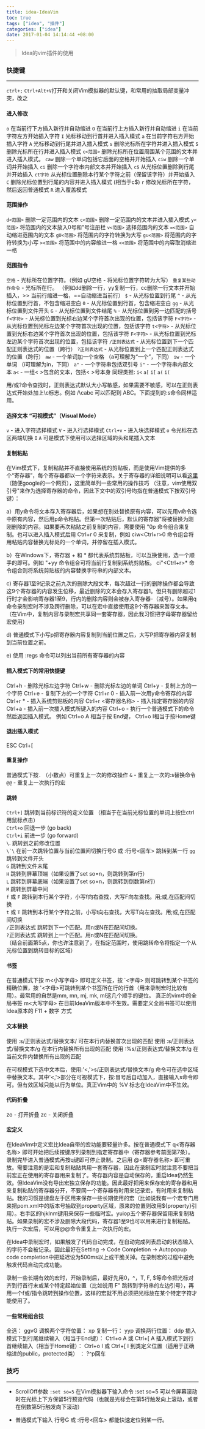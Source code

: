 ```yaml
---
title: idea-IdeaVim
toc: true
tags: ["idea", "插件"]
categories: ["idea"]
date: 2017-01-04 14:14:44 +08:00
---
```

> Idea的vim插件的使用   

<!--more-->

### 快捷键
---
`ctrl+;` `Ctrl+Alt+V`打开和关闭Vim模拟器的默认键，和常用的抽取局部变量冲突，改之

#### 进入修改
`o` 在当前行下方插入新行并自动缩进
`O` 在当前行上方插入新行并自动缩进
`i` 在当前字符左方开始插入字符
`I` 光标移动到行首并进入插入模式
`a` 在当前字符右方开始插入字符
`A` 光标移动到行尾并进入插入模式
`s` 删除光标所在字符并进入插入模式
`S` 删除光标所在行并进入插入模式
`c<范围>` 删除光标所在位置周围某个范围的文本并进入插入模式。
`caw` 删除一个单词包括它后面的空格并开始插入
`ciw` 删除一个单词并开始插入
`ci` 删除一个字符串内部文本并开始插入
`c$` 从光标位置删除到行尾并开始插入
`ct字符` 从光标位置删除本行某个字符之前（保留该字符）并开始插入
`C` 删除光标位置到行尾的内容并进入插入模式 (相当于c$)
`r` 修改光标所在字符，然后返回普通模式
`R` 进入覆盖模式

#### 范围操作
`d<范围>` 删除一定范围内的文本
`c<范围>` 删除一定范围内的文本并进入插入模式
`y<范围>` 将范围内的文本放入0号和"号注册栏
`v<范围>` 选择范围内的文本
`=<范围>` 自动缩进范围内的文本
`gU<范围>` 将范围内的字符转换为大写
`gu<范围>` 将范围内的字符转换为小写
`><范围>` 将范围中的内容缩进一格
`<<范围>` 将范围中的内容取消缩进一格

#### 范围指令
`空格` - 光标所在位置字符。（例如 gU空格 - 将光标位置字符转为大写）
`重复某些动作命令` - 光标所在行。 （例如dd删除一行，yy复制一行，cc删除一行文本并开始插入，>> 当前行缩进一格，==自动缩进当前行）
`$` - 从光标位置到行尾
`^` - 从光标位置到行首，不包含缩进空白
`0` - 从光标位置到行首，包含缩进空白
`gg` - 从光标位置到文件开头
`G` - 从光标位置到文件结尾
`%` - 从光标位置到另一边匹配的括号
`f<字符>` - 从光标位置到光标右边某个字符首次出现的位置，包括该字符
`F<字符>` - 从光标位置到光标左边某个字符首次出现的位置，包括该字符
`t<字符>` - 从光标位置到光标右边某个字符首次出现的位置，包括该字符
`F<字符>` - 从光标位置到光标左边某个字符首次出现的位置，包括该字符
`/正则表达式` - 从光标位置到下一个匹配正则表达式的位置（跨行）
`?正则表达式` - 从光标位置到上一个匹配正则表达式的位置（跨行）
`aw` - 一个单词加一个空格 （a可理解为“一个”，下同）
`iw` - 一个单词 （i可理解为in，下同）
`a"` - 一个字符串包括双引号
`i"` - 一个字符串内部文本
`a<` - 一组< >包含的文本，包括< >号本身
同理类推: `i<` `a[` `i[` `a(` `i(`

用/或?命令查找时，正则表达式默认大小写敏感，如果需要不敏感，可以在正则表达式开始处加上\c标志。例如 /\cabc 可以匹配到 ABC。下面提到的:s命令同样适用。

#### 选择文本 “可视模式”（Visual Mode）
`v` - 进入字符选择模式
`V` - 进入行选择模式
`Ctrl+v` - 进入块选择模式
`o` 令光标在选区两端切换
`I` `A` 可是模式下使用可以选择区域的头和尾插入文本

#### 复制粘贴
在Vim模式下，复制粘贴并不直接使用系统的剪贴板，而是使用Vim提供的多个“寄存器”，每个寄存器都以一个字符来表示。关于寄存器的详细说明可以看[这里](http://blah.blogsome.com/2006/04/27/vim_tut_register/) （随便google的一个网页），这里简单列一些常用的操作技巧 （注意，vim使用双引号"来作为选择寄存器的命令，因此下文中的双引号均指在普通模式下按双引号键）： 

a）用y命令将文本存入寄存器后，如果想在别处替换原有内容，可以先用v命令选中原有内容，然后用p命令粘贴。但第一次粘贴后，默认的寄存器"将被替换为刚刚删除的内容。如果要再次粘贴之前复制的内容，需要使用 "0p 命令组合来复制。也可以进入插入模式后用 Ctrl+r 0 来复制，例如 ciw<Ctrl+r>0 命令组合将用粘贴内容替换光标处的一个单词，并停留在插入模式。

b）在Windows下，寄存器 + 和 * 都代表系统剪贴板，可以互换使用，选一个顺手的即可。例如 "+yy 命令组合可将当前行复制到系统剪贴板。 ci"<Ctrl+r>* 命令组合则将系统剪贴板的内容替换字符串的内部文本。

c) 寄存器1至9记录之前九次的删除大段文本，每次超过一行的删除操作都会导致这9个寄存器的内容发生位移，最近删除的文本会存入寄存器1。但只有删除超过1行时才会影响寄存器1至9，行内的删除内容则会被存入寄存器-（减号）。如果用q命令录制宏时不涉及跨行删除，可以在宏中直接使用这9个寄存器来暂存文本。（在Vim中，复制内容与录制宏共享同一套寄存器，因此我习惯把字母寄存器留给宏使用）

d) 普通模式下小写p把寄存器内容复制到当前位置之后，大写P把寄存器内容复制到当前位置之前。

e) 使用 :regs 命令可以列出当前所有寄存器的内容

#### 插入模式下的常用快捷键
Ctrl+h - 删除光标左边字符
Ctrl+w - 删除光标左边的单词
Ctrl+y - 复制上方的一个字符
Ctrl+e - 复制下方的一个字符
Ctrl+r 0 - 插入前一次用y命令寄存的内容
Ctrl+r * - 插入系统剪贴板的内容
Ctrl+r <寄存器名称> - 插入指定寄存器的内容
Ctrl+a - 插入前一次插入模式所键入的内容
Ctrl+o - 执行一个普通模式下的命令然后返回插入模式。 例如 Ctrl+o A 相当于按 End键， Ctrl+o I相当于按Home键

#### 退出插入模式
ESC
Ctrl+[

#### 重复操作
普通模式下按`.` （小数点）可重复上一次的修改操作
`&` - 重复上一次的:s替换命令
`@@` - 重复上一次执行的宏

#### 跳转
`Ctrl+]` 跳转到当前标识符的定义位置 （相当于在当前光标位置的单词上按住ctrl用鼠标点击）   
`Ctrl+o` 回退一步 (go back)  
`Ctrl+i` 前进一步 (go forward)   
``\``. 跳转到之前修改位置  
``\`\`` 在前一次跳转位置与当前位置间切换行号G 或 :行号<回车>  跳转到某一行
`gg` 跳转到文件开头   
`G`  跳转到文件末尾   
`H`  跳转到屏幕顶端（如果设置了set so=n，则跳转到第n行）   
`L`  跳转到屏幕底端（如果设置了set so=n，则跳转到倒数第n行）   
`M`  跳转到屏幕中间   
`f` 或 `F` 跳转到本行某个字符，小写f向右查找，大写F向左查找。用;或,在匹配间切换   
`t` 或 `T` 跳转到本行某个字符之前，小写t向右查找，大写T向左查找。用;或,在匹配间切换   
`/`正则表达式  跳转到下一个匹配。用n或N在匹配间切换。   
`?`正则表达式  跳转到上一个匹配。用n或N在匹配间切换。   
（结合前面第5点，你也许注意到了，在指定范围时，使用跳转命令将指定一个从光标位置到跳转目标的区域）   

#### 书签
在普通模式下按 m<小写字母> 即可定义书签，按 \`<字母> 则可跳转到某个书签的精确位置，按 '<字母>可跳转到某个书签所在行的行首（用来录制宏时比较有用）。最常用的自然是mm, mn, mj, mk, ml这几个顺手的键位。
真正的vim中的全局书签 m<大写字母> 在目前IdeaVim版本中不生效。需要定义全局书签可以使用Idea原本的 F11 + 数字 方式

#### 文本替换
使用 :s/正则表达式/替换文本/ 可在本行内替换首次出现的匹配
使用 :s/正则表达式/替换文本/g 在本行内替换所有出现的匹配
使用 :%s/正则表达式/替换文本/g 在当前文件内替换所有出现的匹配

在可视模式下选中文本后，使用:'<,'>s/正则表达式/替换文本/g 命令可在选中区域中替换文本。其中'<,'>部分在可视模式下，按:冒号后自动加入，直接输入s命令即可。但有效区域只能以行为单位。真正Vim中的 \%V 标志在IdeaVim中不生效。

#### 代码折叠
zo - 打开折叠
zc - 关闭折叠

#### 宏定义
在IdeaVim中定义宏比Idea自带的宏功能要轻量许多。按在普通模式下 q<寄存器名称> 即可开始把后续按键序列录制到指定寄存器中（寄存器参考前面第7条）。录制完毕进入普通模式再按q键即可停止录制。之后用 @<寄存器名称> 即可重放。需要注意的是宏和复制粘贴共用一套寄存器，因此在录制宏时就注意不要把当前宏正在使用的寄存器用来复制了。寄存器内容是自动保存的，重启Idea仍然生效。但IdeaVim没有导出宏独立保存的功能。因此最好把用来保存宏的寄存器和用来复制粘贴的寄存器分开，不要同一个寄存器有时用来记录宏，有时用来复制粘贴。我的习惯是键盘左手区用来保存一些长期使用的宏（比如说我有一个宏专门用来把pom.xml中的版本号抽取到property区域，原来的位置则改用${property}引用）。右手区的hjklnm键用来保存一些临时宏。yuiop五个寄存器保留用来复制粘贴。如果录制的宏不涉及删除大段代码，寄存器1至9也可以用来进行复制粘贴。
执行一次宏后，可以用@@命令重复上一次执行的宏。

在Idea中录制宏时，如果触发了代码自动完成，在自动完成列表启动的状态输入的字符不会被记录。因此最好在Setting -> Code Completion -> Autopopup code completion中把延迟设为500ms以上或干脆关掉。在录制宏的过程中避免触发代码自动完成功能。

录制一些长期有效的宏时，开始录制后，最好先用0，^，T, F, $等命令把光标对齐到行首行末或某个特定起始位置（比如说用 F" 跳转到字符串的左边引号），再用一个f或/指令跳转到操作位置，这样的宏就不用必须把光标放在某个特定字符才能使用了。

#### 一些常用组合技
全选： ggvG
调换两个字符位置： xp
复制一行： yyp
调换两行位置： ddp
插入模式下到行尾继续输入（相当于End键）： Ctrl+o A 或 Ctrl+[ A
插入模式下到行首继续输入（相当于Home键）： Ctrl+o I 或 Ctrl+[ I
到类定义位置（适用于正确缩进的public，protected类） ： ?^p回车

### 技巧
---
- ScrollOff参数 `:set so=5`
在Vim模拟器下输入命令 :set so=5 可以令屏幕滚动时在光标上下方保留5行预览代码（也就是光标会在第5行触发向上滚动，或者在倒数第5行触发向下滚动）

- 普通模式下输入 行号G 或 :行号<回车> 都能快速定位到某一行。
